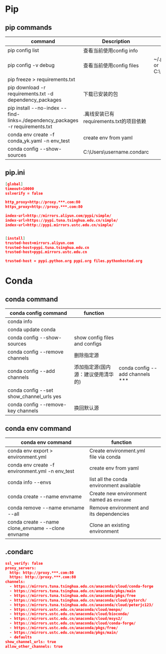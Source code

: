 
# Pip 
##  pip commands
| command|Description|Note|
|-------------|------------|----|
|pip config list| 查看当前使用config info|
|pip config -v debug|查看当前使用config files | ~/.pip/pip.conf[linux] or ~/pip/pip.ini or C:\Users\AppData\Roaming\pip\pip.ini|
|pip freeze > requirements.txt|||
|pip  download  -r requirements.txt -d dependency_packages|下载已安装的包||
|pip install --no-index --find-links=./dependency_packages -r requirements.txt| .离线安装已有requirements.txt的项目依赖||
|conda env create -f  conda_yk.yaml -n env_test| create env from yaml||
|conda config --show-sources|  C:\Users\username\.condarc||

## pip.ini
```json
[global]
timeout=10000
sslverify = false

http_proxy=http://proxy.***.com:80
https_proxy=http://proxy.***.com:80

index-url=http://mirrors.aliyun.com/pypi/simple/
index-url=https://pypi.tuna.tsinghua.edu.cn/simple/
index-url=http://pypi.mirrors.ustc.edu.cn/simple/


[install]
trusted-host=mirrors.aliyun.com
trusted-host=pypi.tuna.tsinghua.edu.cn
trusted-host=pypi.mirrors.ustc.edu.cn

trusted-host = pypi.python.org pypi.org files.pythonhosted.org

```

# Conda

## conda command

conda config command    |function        |   |
------------------------|----------------|---|
conda info       ||
conda update conda  ||
conda config --show-sources | show config files and configs|
conda config --remove channels |删除指定源
conda config --add channels | 添加指定源(国内源：建议使用清华的)| conda config --add channels ***
conda config --set show_channel_urls yes  ||
conda config --remove-key channels|换回默认源||


## conda env command
 conda env command    |function|     |
------------------------|----------------|---
conda env export > environment.yml| Create environment.yml file via conda|
conda env create -f environment.yml -n env_test| create env from yaml
conda info --envs | list all the conda environment available
conda create --name envname| Create new environment named as `envname`
conda remove --name envname --all| Remove environment and its dependencies
conda create --name clone_envname --clone envname| Clone an existing environment

## .condarc

<!-- Do not use tabs, there must be space between http: and http://... -->
```json
ssl_verify: false 
proxy_servers: 
  http: http://proxy.***.com:80 
  https: http://proxy.***.com:80 
channels: 
  - https://mirrors.tuna.tsinghua.edu.cn/anaconda/cloud/conda-forge 
  - https://mirrors.tuna.tsinghua.edu.cn/anaconda/pkgs/main 
  - https://mirrors.tuna.tsinghua.edu.cn/anaconda/pkgs/free 
  - https://mirrors.tuna.tsinghua.edu.cn/anaconda/cloud/pytorch/ 
  - https://mirrors.tuna.tsinghua.edu.cn/anaconda/cloud/peterjc123/ 
  - https://mirrors.ustc.edu.cn/anaconda/cloud/menpo/ 
  - https://mirrors.ustc.edu.cn/anaconda/cloud/bioconda/ 
  - https://mirrors.ustc.edu.cn/anaconda/cloud/msys2/ 
  - https://mirrors.ustc.edu.cn/anaconda/cloud/conda-forge/ 
  - https://mirrors.ustc.edu.cn/anaconda/pkgs/free/ 
  - https://mirrors.ustc.edu.cn/anaconda/pkgs/main/ 
  - defaults
show_channel_urls: true 
allow_other_channels: true
```